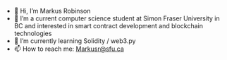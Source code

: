 - 👋 Hi, I’m Markus Robinson
- 👀 I’m a current computer science student at Simon Fraser University in BC and interested in smart contract development and blockchain technologies
- 🌱 I’m currently learning Solidity / web3.py
- 📫 How to reach me: Markusr@sfu.ca
